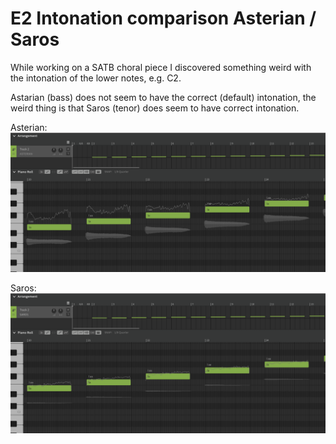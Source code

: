 # E2 Intonation comparison Asterian / Saros

While working on a SATB choral piece I discovered something weird with the intonation of the lower notes, e.g. C2.

Astarian (bass) does not seem to have the correct (default) intonation,
the weird thing is that Saros (tenor) does seem to have correct intonation.

Asterian:
![E2 Asterian](E2-Asterian.png)

Saros:
![E2 Saros](E2-Saros.png)
